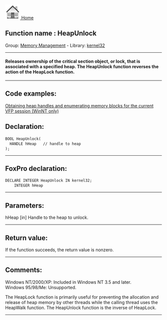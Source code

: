 [<img src="../../images/home.png"> Home ](https://github.com/VFPX/Win32API)  

## Function name : HeapUnlock
Group: [Memory Management](../../functions_group.md#Memory_Management)  -  Library: [kernel32](../../../libraries.md#kernel32)  
***  


#### Releases ownership of the critical section object, or lock, that is associated with a specified heap. The HeapUnlock function reverses the action of the HeapLock function.
***  


## Code examples:
[Obtaining heap handles and enumerating memory blocks for the current VFP session (WinNT only)](../../samples/sample_176.md)  

## Declaration:
```foxpro  
BOOL HeapUnlock(
  HANDLE hHeap   // handle to heap
);  
```  
***  


## FoxPro declaration:
```foxpro  
DECLARE INTEGER HeapUnlock IN kernel32;
	INTEGER hHeap  
```  
***  


## Parameters:
hHeap 
[in] Handle to the heap to unlock.   
***  


## Return value:
If the function succeeds, the return value is nonzero.  
***  


## Comments:
Windows NT/2000/XP: Included in Windows NT 3.5 and later.  
Windows 95/98/Me: Unsupported.  
  
The HeapLock function is primarily useful for preventing the allocation and release of heap memory by other threads while the calling thread uses the HeapWalk function. The HeapUnlock function is the inverse of HeapLock.  
  
***  

